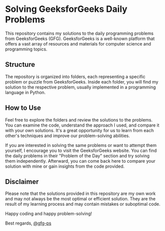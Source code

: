 # Solving GeeksforGeeks Daily Problems

This repository contains my solutions to the daily programming problems from GeeksforGeeks (GFG). GeeksforGeeks is a well-known platform that offers a vast array of resources and materials for computer science and programming topics.

## Structure
The repository is organized into folders, each representing a specific problem or puzzle from GeeksforGeeks. Inside each folder, you will find my solution to the respective problem, usually implemented in a programming language in Python.

## How to Use
Feel free to explore the folders and review the solutions to the problems. You can examine the code, understand the approach I used, and compare it with your own solutions. It's a great opportunity for us to learn from each other's techniques and improve our problem-solving abilities.

If you are interested in solving the same problems or want to attempt them yourself, I encourage you to visit the GeeksforGeeks website. You can find the daily problems in their "Problem of the Day" section and try solving them independently. Afterward, you can come back here to compare your solution with mine or gain insights from the code provided.

## Disclaimer
Please note that the solutions provided in this repository are my own work and may not always be the most optimal or efficient solution. They are the result of my learning process and may contain mistakes or suboptimal code.

Happy coding and happy problem-solving!

Best regards,
[@gfg-ps](https://github.com/gfg-ps)
